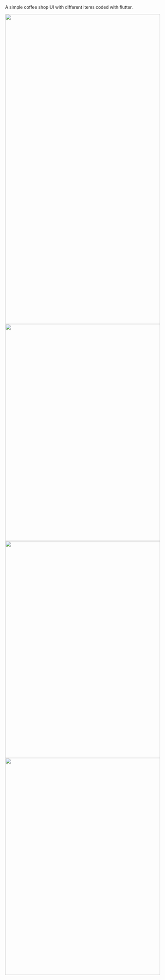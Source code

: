 A simple coffee shop UI with different items  coded with flutter.


<img src = "https://github.com/sujal-pandit/franks_coffee/assets/118412204/7506ad2a-49f2-42c0-9f81-44d2563facd4" width=500 height=1000>
<img src = "https://github.com/sujal-pandit/franks_coffee/assets/118412204/9400ada3-9d7f-4a49-a280-938aaa4da641" width=500 height=700>
<img src = "https://github.com/sujal-pandit/franks_coffee/assets/118412204/ae695f62-ce80-45f5-8472-182d9f098b2c" width=500 height=700>
<img src = "https://github.com/sujal-pandit/franks_coffee/assets/118412204/1405f712-e104-4dec-afed-8bd6a8ceb80e" width=500 height=700>
